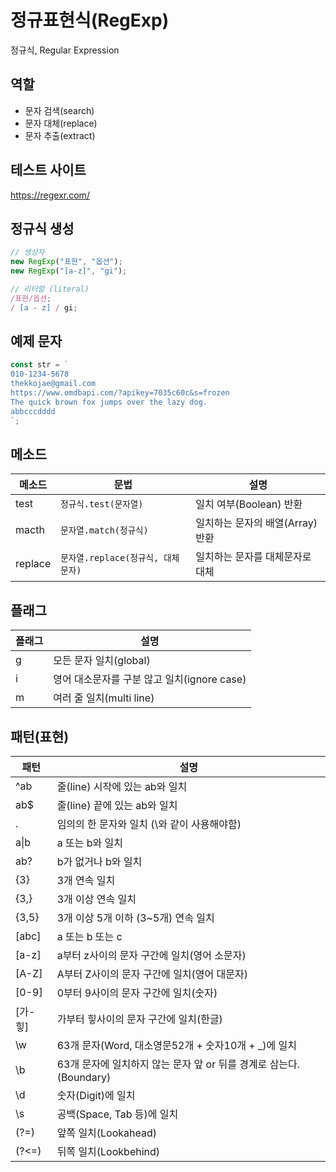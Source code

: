 # 정규표현식(RegExp)

정규식, Regular Expression

## 역할

- 문자 검색(search)
- 문자 대체(replace)
- 문자 추출(extract)

## 테스트 사이트

https://regexr.com/

## 정규식 생성

```js
// 생성자
new RegExp("표현", "옵션");
new RegExp("[a-z]", "gi");

// 리터럴 (literal)
/표현/옵션;
/ [a - z] / gi;
```

## 예제 문자

```js
const str = `
010-1234-5678
thekkojae@gmail.com
https://www.omdbapi.com/?apikey=7035c60c&s=frozen
The quick brown fox jumps over the lazy dog.
abbcccdddd
`;
```

## 메소드

| 메소드  | 문법                               | 설명                             |
| ------- | ---------------------------------- | -------------------------------- |
| test    | `정규식.test(문자열)`              | 일치 여부(Boolean) 반환          |
| macth   | `문자열.match(정규식)`             | 일치하는 문자의 배열(Array) 반환 |
| replace | `문자열.replace(정규식, 대체문자)` | 일치하는 문자를 대체문자로 대체  |

## 플래그

| 플래그 | 설명                                        |
| ------ | ------------------------------------------- |
| g      | 모든 문자 일치(global)                      |
| i      | 영어 대소문자를 구분 않고 일치(ignore case) |
| m      | 여러 줄 일치(multi line)                    |

## 패턴(표현)

| 패턴    | 설명                                                               |
| ------- | ------------------------------------------------------------------ |
| ^ab     | 줄(line) 시작에 있는 ab와 일치                                     |
| ab$     | 줄(line) 끝에 있는 ab와 일치                                       |
| .       | 임의의 한 문자와 일치 (\와 같이 사용해야함)                        |
| a\|b    | a 또는 b와 일치                                                    |
| ab?     | b가 없거나 b와 일치                                                |
| {3}     | 3개 연속 일치                                                      |
| {3,}    | 3개 이상 연속 일치                                                 |
| {3,5}   | 3개 이상 5개 이하 (3~5개) 연속 일치                                |
| [abc]   | a 또는 b 또는 c                                                    |
| [a-z]   | a부터 z사이의 문자 구간에 일치(영어 소문자)                        |
| [A-Z]   | A부터 Z사이의 문자 구간에 일치(영어 대문자)                        |
| [0-9]   | 0부터 9사이의 문자 구간에 일치(숫자)                               |
| [가-힣] | 가부터 힣사이의 문자 구간에 일치(한글)                             |
| \w      | 63개 문자(Word, 대소영문52개 + 숫자10개 + \_)에 일치               |
| \b      | 63개 문자에 일치하지 않는 문자 앞 or 뒤를 경계로 삼는다.(Boundary) |
| \d      | 숫자(Digit)에 일치                                                 |
| \s      | 공백(Space, Tab 등)에 일치                                         |
| (?=)    | 앞쪽 일치(Lookahead)                                               |
| (?<=)   | 뒤쪽 일치(Lookbehind)                                              |
